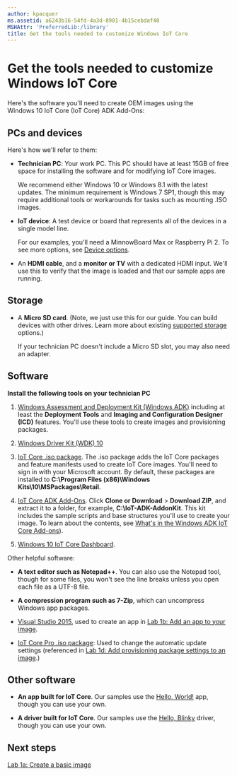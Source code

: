 ```yaml
---
author: kpacquer
ms.assetid: a6243b16-54fd-4a3d-8901-4b15cebdaf40
MSHAttr: 'PreferredLib:/library'
title: Get the tools needed to customize Windows IoT Core
---
```


# Get the tools needed to customize Windows IoT Core


Here's the software you'll need to create OEM images using the Windows 10 IoT Core (IoT Core) ADK Add-Ons:

## <span id="PCs_and_devices"></span><span id="pcs_and_devices"></span><span id="PCS_AND_DEVICES"></span>PCs and devices


Here's how we'll refer to them:

-   **Technician PC**: Your work PC. This PC should have at least 15GB of free space for installing the software and for modifying IoT Core images.

    We recommend either Windows 10 or Windows 8.1 with the latest updates. The minimum requirement is Windows 7 SP1, though this may require additional tools or workarounds for tasks such as mounting .ISO images.

-   **IoT device**: A test device or board that represents all of the devices in a single model line.

    For our examples, you'll need a MinnowBoard Max or Raspberry Pi 2. To see more options, see [Device options](https://developer.microsoft.com/windows/iot/explore/deviceoptions).

-   An **HDMI cable**, and a **monitor or TV** with a dedicated HDMI input. We'll use this to verify that the image is loaded and that our sample apps are running.

## <span id="Storage"></span><span id="storage"></span><span id="STORAGE"></span>Storage


-   A **Micro SD card**. (Note, we just use this for our guide. You can build devices with other drives. Learn more about existing [supported storage](https://developer.microsoft.com/windows/iot/docs/hardwarecompatlist#Storage) options.)

    If your technician PC doesn't include a Micro SD slot, you may also need an adapter.

## <span id="Software"></span><span id="software"></span><span id="SOFTWARE"></span>Software

**Install the following tools on your technician PC**

1.  [Windows Assessment and Deployment Kit (Windows ADK)](http://go.microsoft.com/fwlink/?LinkId=526803) including at least the **Deployment Tools** and **Imaging and Configuration Designer (ICD)** features. You'll use these tools to create images and provisioning packages.

2.  [Windows Driver Kit (WDK) 10](http://developer.microsoft.com/windows/hardware/windows-driver-kit)

3.  [IoT Core .iso package](https://www.microsoft.com/download/confirmation.aspx?id=53898). The .iso package adds the IoT Core packages and feature manifests used to create IoT Core images. You'll need to sign in with your Microsoft account. By default, these packages are installed to **C:\\Program Files (x86)\\Windows Kits\\10\\MSPackages\\Retail**.

4.  [IoT Core ADK Add-Ons](https://github.com/ms-iot/iot-adk-addonkit/).  Click **Clone or Download** > **Download ZIP**, and extract it to a folder, for example, **C:\\IoT-ADK-AddonKit**. This kit includes the sample scripts and base structures you'll use to create your image. To learn about the contents, see [What's in the Windows ADK IoT Core Add-ons](iot-core-adk-addons.md)).

5.  [Windows 10 IoT Core Dashboard](http://go.microsoft.com/fwlink/p/?LinkId=708576).

Other helpful software:

-   **A text editor such as Notepad++**. You can also use the Notepad tool, though for some files, you won't see the line breaks unless you open each file as a UTF-8 file.

-   **A compression program such as 7-Zip**, which can uncompress Windows app packages.

-   [Visual Studio 2015](http://go.microsoft.com/fwlink/?LinkId=715695), used to create an app in [Lab 1b: Add an app to your image](deploy-your-app-with-a-standard-board.md).

-   [IoT Core Pro .iso package](https://www.microsoft.com/download/confirmation.aspx?id=53899): Used to change the automatic update settings (referenced in [Lab 1d: Add provisioning package settings to an image](add-a-provisioning-package-to-an-image.md).)

## <span id="Other_software"></span><span id="other_software"></span><span id="OTHER_SOFTWARE"></span>Other software


-   **An app built for IoT Core**. Our samples use the [Hello, World!](https://developer.microsoft.com/windows/iot/samples/helloworld) app, though you can use your own.

-   **A driver built for IoT Core**. Our samples use the [Hello, Blinky](https://developer.microsoft.com/windows/iot/samples/helloblinky) driver, though you can use your own.

## <span id="Next_steps"></span><span id="next_steps"></span><span id="NEXT_STEPS"></span>Next steps

[Lab 1a: Create a basic image](create-a-basic-image.md)